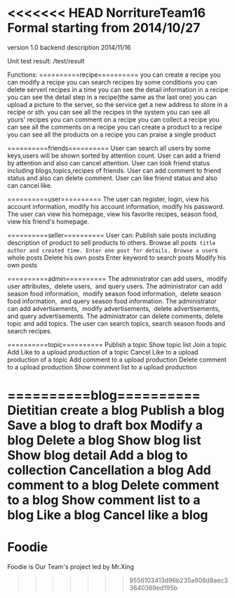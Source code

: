 <<<<<<< HEAD
NorritureTeam16
Formal starting from 2014/10/27
==============================

version 1.0 backend description 2014/11/16

Unit test result: /test/result

Functions:
==========recipe==========
you can create a recipe
you can modify a recipe
you can search recipes by some conditions
you can delete serverl recipes in a time
you can see the detail information in a recipe
you can see the detail step in a recipe(the same as the last one)
you can upload a picture to the server, so the service get a new address to store in a recipe or sth.
you can see all the recipes in the system
you can see all yours' recipes
you can comment on a recipe
you can collect a recipe
you can see all the comments on a recipe
you can create a product to a recipe
you can see all the products on a recipe
you can praise a single product

==========friends==========
User can search all users by some keys,users will be shown sorted by attention count.
User can add a friend by attention and also can cancel attention.
User can look friend status including blogs,topics,recipes of friends.
User can add comment to friend status and also can delete comment.
User can like friend status and also can cancel like.

==========user==========
The user can register, login,
view his account information,
modify his account information, modify his password.
The user can view his homepage,
view his favorite recipes,
season food,
view his friend's homepage.

==========seller==========
User can:
Publish sale posts including description of product to sell products to others.
Browse all posts` title author and created time.
Enter one post for details.
Browse a user`s whole posts
Delete his own posts
Enter keyword to search posts
Modify his own posts

==========admin==========
The administrator can add users, 
modify user attributes, 
delete users, 
and query users.
The administrator can add season food information, 
modify season food information, 
delete season food information, 
and query season food information.
The administrator can add advertisements, 
modify advertisements, 
delete advertisements, 
and query advertisements.
The administrator can delete comments,
delete topic and add topics.
The user can search topics,
search season foods and search recipes.

==========topic==========
Publish a topic
Show topic list
Join a topic
Add Like to a upload production of a topic
Cancel Like to a upload production of a topic
Add comment to a upload production
Delete comment to a upload production
Show comment list to a upload production

==========blog==========
Dietitian create a blog
Publish a blog
Save a blog to draft box
Modify a blog
Delete a blog
Show blog list
Show blog detail
Add a blog to collection
Cancellation a blog
Add comment to a blog
Delete comment to a blog 
Show comment list to a blog
Like a blog
Cancel like a blog
=======
# Foodie
Foodie is Our Team's project led by Mr.Xing
>>>>>>> 9556103413d96b235a908d8aec33640369ed195b
